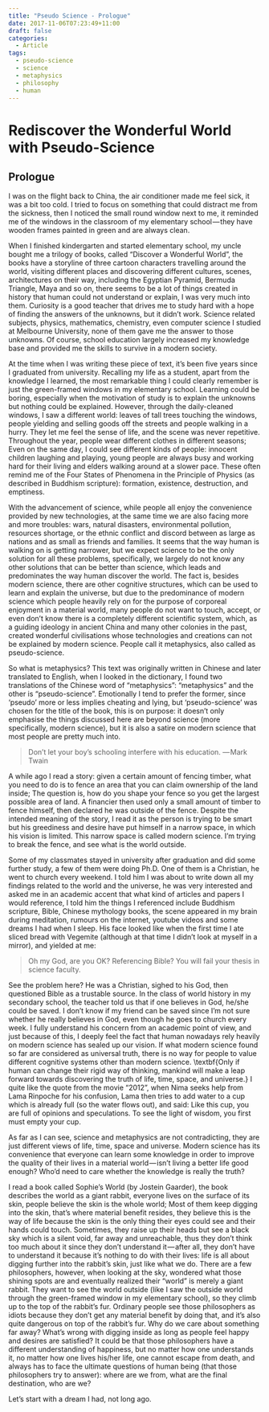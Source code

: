 ```yaml
---
title: "Pseudo Science - Prologue"
date: 2017-11-06T07:23:49+11:00
draft: false
categories:
  - Article
tags:
  - pseudo-science
  - science
  - metaphysics
  - philosophy
  - human
---
```


# Rediscover the Wonderful World with Pseudo-Science

## Prologue

I was on the flight back to China, the air conditioner made me feel sick, it was a bit too cold. I tried to focus on something that could distract me from the sickness, then I noticed the small round window next to me, it reminded me of the windows in the classroom of my elementary school — they have wooden frames painted in green and are always clean.

When I finished kindergarten and started elementary school, my uncle bought me a trilogy of books, called “Discover a Wonderful World”, the books have a storyline of three cartoon characters travelling around the world, visiting different places and discovering different cultures, scenes, architectures on their way, including the Egyptian Pyramid, Bermuda Triangle, Maya and so on, there seems to be a lot of things created in history that human could not understand or explain, I was very much into them. Curiosity is a good teacher that drives me to study hard with a hope of finding the answers of the unknowns, but it didn’t work. Science related subjects, physics, mathematics, chemistry, even computer science I studied at Melbourne University, none of them gave me the answer to those unknowns. Of course, school education largely increased my knowledge base and provided me the skills to survive in a modern society.

At the time when I was writing these piece of text, it’s been five years since I graduated from university. Recalling my life as a student, apart from the knowledge I learned, the most remarkable thing I could clearly remember is just the green-framed windows in my elementary school. Learning could be boring, especially when the motivation of study is to explain the unknowns but nothing could be explained. However, through the daily-cleaned windows, I saw a different world: leaves of tall trees touching the windows, people yielding and selling goods off the streets and people walking in a hurry. They let me feel the sense of life, and the scene was never repetitive. Throughout the year, people wear different clothes in different seasons; Even on the same day, I could see different kinds of people: innocent children laughing and playing, young people are always busy and working hard for their living and elders walking around at a slower pace. These often remind me of the Four States of Phenomena in the Principle of Physics (as described in Buddhism scripture): formation, existence, destruction, and emptiness.

With the advancement of science, while people all enjoy the convenience provided by new technologies, at the same time we are also facing more and more troubles: wars, natural disasters, environmental pollution, resources shortage, or the ethnic conflict and discord between as large as nations and as small as friends and families. It seems that the way human is walking on is getting narrower, but we expect science to be the only solution for all these problems, specifically, we largely do not know any other solutions that can be better than science, which leads and predominates the way human discover the world. The fact is, besides modern science, there are other cognitive structures, which can be used to learn and explain the universe, but due to the predominance of modern science which people heavily rely on for the purpose of corporeal enjoyment in a material world, many people do not want to touch, accept, or even don’t know there is a completely different scientific system, which, as a guiding ideology in ancient China and many other colonies in the past, created wonderful civilisations whose technologies and creations can not be explained by modern science. People call it metaphysics, also called as pseudo-science.

So what is metaphysics? This text was originally written in Chinese and later translated to English, when I looked in the dictionary, I found two translations of the Chinese word of “metaphysics”: “metaphysics” and the other is “pseudo-science”. Emotionally I tend to prefer the former, since ‘pseudo’ more or less implies cheating and lying, but ‘pseudo-science’ was chosen for the title of the book, this is on purpose: it doesn’t only emphasise the things discussed here are beyond science (more specifically, modern science), but it is also a satire on modern science that most people are pretty much into.

> Don’t let your boy’s schooling interfere with his education.
> — Mark Twain

A while ago I read a story: given a certain amount of fencing timber, what you need to do is to fence an area that you can claim ownership of the land inside; The question is, how do you shape your fence so you get the largest possible area of land. A financier then used only a small amount of timber to fence himself, then declared he was outside of the fence. Despite the intended meaning of the story, I read it as the person is trying to be smart but his greediness and desire have put himself in a narrow space, in which his vision is limited. This narrow space is called modern science. I’m trying to break the fence, and see what is the world outside.

Some of my classmates stayed in university after graduation and did some further study, a few of them were doing Ph.D. One of them is a Christian, he went to church every weekend. I told him I was about to write down all my findings related to the world and the universe, he was very interested and asked me in an academic accent that what kind of articles and papers I would reference, I told him the things I referenced include Buddhism scripture, Bible, Chinese mythology books, the scene appeared in my brain during meditation, rumours on the internet, youtube videos and some dreams I had when I sleep. His face looked like when the first time I ate sliced bread with Vegemite (although at that time I didn’t look at myself in a mirror), and yielded at me:

> Oh my God, are you OK? Referencing Bible? You will fail your thesis in science faculty.

See the problem here? He was a Christian, sighed to his God, then questioned Bible as a trustable source. In the class of world history in my secondary school, the teacher told us that if one believes in God, he/she could be saved. I don’t know if my friend can be saved since I’m not sure whether he really believes in God, even though he goes to church every week. I fully understand his concern from an academic point of view, and just because of this, I deeply feel the fact that human nowadays rely heavily on modern science has sealed up our vision. If what modern science found so far are considered as universal truth, there is no way for people to value different cognitive systems other than modern science. \textbf{Only if human can change their rigid way of thinking, mankind will make a leap forward towards discovering the truth of life, time, space, and universe.} I quite like the quote from the movie “2012”, when Nima seeks help from Lama Rinpoche for his confusion, Lama then tries to add water to a cup which is already full (so the water flows out), and said:
Like this cup, you are full of opinions and speculations. To see the light of wisdom, you first must empty your cup.

As far as I can see, science and metaphysics are not contradicting, they are just different views of life, time, space and universe. Modern science has its convenience that everyone can learn some knowledge in order to improve the quality of their lives in a material world — isn’t living a better life good enough? Who’d need to care whether the knowledge is really the truth?

I read a book called Sophie’s World (by Jostein Gaarder), the book describes the world as a giant rabbit, everyone lives on the surface of its skin, people believe the skin is the whole world; Most of them keep digging into the skin, that’s where material benefit resides, they believe this is the way of life because the skin is the only thing their eyes could see and their hands could touch. Sometimes, they raise up their heads but see a black sky which is a silent void, far away and unreachable, thus they don’t think too much about it since they don’t understand it — after all, they don’t have to understand it because it’s nothing to do with their lives: life is all about digging further into the rabbit’s skin, just like what we do.
There are a few philosophers, however, when looking at the sky, wondered what those shining spots are and eventually realized their “world” is merely a giant rabbit. They want to see the world outside (like I saw the outside world through the green-framed window in my elementary school), so they climb up to the top of the rabbit’s fur. Ordinary people see those philosophers as idiots because they don’t get any material benefit by doing that, and it’s also quite dangerous on top of the rabbit’s fur. Why do we care about something far away? What’s wrong with digging inside as long as people feel happy and desires are satisfied? It could be that those philosophers have a different understanding of happiness, but no matter how one understands it, no matter how one lives his/her life, one cannot escape from death, and always has to face the ultimate questions of human being (that those philosophers try to answer): where are we from, what are the final destination, who are we?

Let’s start with a dream I had, not long ago.
